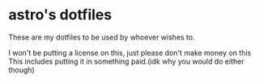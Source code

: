 # astro's dotfiles

These are my dotfiles to be used by whoever wishes to.

I won't be putting a license on this, just please don't make money on this
This includes putting it in something paid.(idk why you would do either though)
